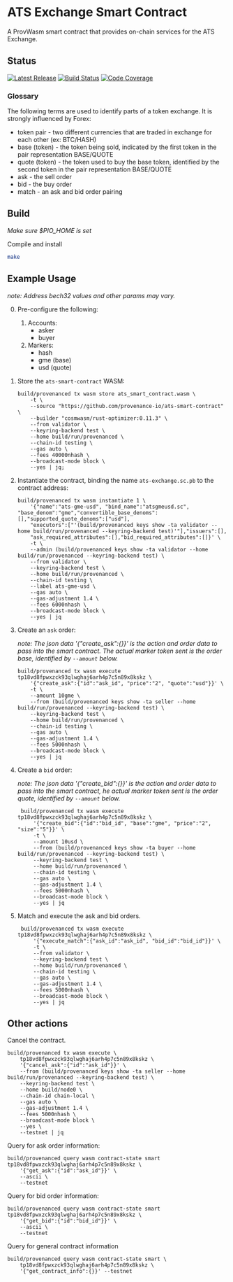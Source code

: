 # ATS Exchange Smart Contract
A ProvWasm smart contract that provides on-chain services for the ATS Exchange.

## Status
[![Latest Release][release-badge]][release-latest]
[![Build Status][build-badge]][build-status]
[![Code Coverage][codecov-badge]][codecov-report]

[release-badge]: https://img.shields.io/github/v/tag/provenance-io/ats-smart-contract.svg?sort=semver
[release-latest]: https://github.com/provenance-io/ats-smart-contract/releases/latest
[build-badge]: https://github.com/provenance-io/ats-smart-contract/actions/workflows/rust.yaml/badge.svg?branch=main
[build-status]: https://github.com/provenance-io/ats-smart-contract/actions/workflows/rust.yaml
[codecov-badge]: https://codecov.io/gh/provenance-io/ats-smart-contract/branch/main/graph/badge.svg
[codecov-report]: https://codecov.io/gh/provenance-io/ats-smart-contract

### Glossary

The following terms are used to identify parts of a token exchange. It is strongly influenced by Forex:
- token pair - two different currencies that are traded in exchange for each other (ex: BTC/HASH)
- base (token) - the token being sold, indicated by the first token in the pair representation BASE/QUOTE
- quote (token) - the token used to buy the base token, identified by the second token in the pair representation BASE/QUOTE
- ask - the sell order
- bid - the buy order
- match - an ask and bid order pairing

## Build

_Make sure $PIO_HOME is set_

Compile and install

```bash
make
```

## Example Usage
_note: Address bech32 values and other params may vary._

0. Pre-configure the following:
    1. Accounts:
        - asker
        - buyer
    1. Markers:
        - hash
        - gme (base)
        - usd (quote)


0. Store the `ats-smart-contract` WASM:
    ```shell
    build/provenanced tx wasm store ats_smart_contract.wasm \
        -t \
        --source "https://github.com/provenance-io/ats-smart-contract" \
        --builder "cosmwasm/rust-optimizer:0.11.3" \
        --from validator \
        --keyring-backend test \
        --home build/run/provenanced \
        --chain-id testing \
        --gas auto \
        --fees 40000nhash \
        --broadcast-mode block \
        --yes | jq;
    ```

0. Instantiate the contract, binding the name `ats-exchange.sc.pb` to the contract address:
    ```shell
    build/provenanced tx wasm instantiate 1 \
        '{"name":"ats-gme-usd", "bind_name":"atsgmeusd.sc", "base_denom":"gme","convertible_base_denoms":[],"supported_quote_denoms":["usd"],
        "executors":["'(build/provenanced keys show -ta validator --home build/run/provenanced --keyring-backend test)'"],"issuers":[],
        "ask_required_attributes":[],"bid_required_attributes":[]}' \
        -t \
        --admin (build/provenanced keys show -ta validator --home build/run/provenanced --keyring-backend test) \
        --from validator \
        --keyring-backend test \
        --home build/run/provenanced \
        --chain-id testing \
        --label ats-gme-usd \
        --gas auto \
        --gas-adjustment 1.4 \
        --fees 6000nhash \
        --broadcast-mode block \
        --yes | jq
    ```

0. Create an `ask` order:

    _note: The json data '{"create_ask":{}}' is the action and order data to pass into the smart contract. The actual
   marker token sent is the order base, identified by `--amount` below._

    ```shell
    build/provenanced tx wasm execute tp18vd8fpwxzck93qlwghaj6arh4p7c5n89x8kskz \
        '{"create_ask":{"id":"ask_id", "price":"2", "quote":"usd"}}' \
        -t \
        --amount 10gme \
        --from (build/provenanced keys show -ta seller --home build/run/provenanced --keyring-backend test) \
        --keyring-backend test \
        --home build/run/provenanced \
        --chain-id testing \
        --gas auto \
        --gas-adjustment 1.4 \
        --fees 5000nhash \
        --broadcast-mode block \
        --yes | jq
    ```

0. Create a `bid` order:

    _note: The json data '{"create_bid":{}}' is the action and order data to pass into the smart contract, he actual
   marker token sent is the order quote, identified by `--amount` below._

   ```shell
    build/provenanced tx wasm execute tp18vd8fpwxzck93qlwghaj6arh4p7c5n89x8kskz \
        '{"create_bid":{"id":"bid_id", "base":"gme", "price":"2", "size":"5"}}' \
        -t \
        --amount 10usd \
        --from (build/provenanced keys show -ta buyer --home build/run/provenanced --keyring-backend test) \
        --keyring-backend test \
        --home build/run/provenanced \
        --chain-id testing \
        --gas auto \
        --gas-adjustment 1.4 \
        --fees 5000nhash \
        --broadcast-mode block \
        --yes | jq
    ```

0. Match and execute the ask and bid orders.

   ```shell
    build/provenanced tx wasm execute tp18vd8fpwxzck93qlwghaj6arh4p7c5n89x8kskz \
        '{"execute_match":{"ask_id":"ask_id", "bid_id":"bid_id"}}' \
        -t \
        --from validator \
        --keyring-backend test \
        --home build/run/provenanced \
        --chain-id testing \
        --gas auto \
        --gas-adjustment 1.4 \
        --fees 5000nhash \
        --broadcast-mode block \
        --yes | jq
    ```

## Other actions

Cancel the contract.

```shell
build/provenanced tx wasm execute \
    tp18vd8fpwxzck93qlwghaj6arh4p7c5n89x8kskz \
    '{"cancel_ask":{"id":"ask_id"}}' \
    --from (build/provenanced keys show -ta seller --home build/run/provenanced --keyring-backend test) \
    --keyring-backend test \
    --home build/node0 \
    --chain-id chain-local \
    --gas auto \
    --gas-adjustment 1.4 \
    --fees 5000nhash \
    --broadcast-mode block \
    --yes \
    --testnet | jq
```

Query for ask order information:

```shell
build/provenanced query wasm contract-state smart tp18vd8fpwxzck93qlwghaj6arh4p7c5n89x8kskz \
    '{"get_ask":{"id":"ask_id"}}' \
    --ascii \
    --testnet
```

Query for bid order information:

```shell
build/provenanced query wasm contract-state smart tp18vd8fpwxzck93qlwghaj6arh4p7c5n89x8kskz \
    '{"get_bid":{"id":"bid_id"}}' \
    --ascii \
    --testnet
```

Query for general contract information

```shell
build/provenanced query wasm contract-state smart \
    tp18vd8fpwxzck93qlwghaj6arh4p7c5n89x8kskz \
    '{"get_contract_info":{}}' --testnet
```
